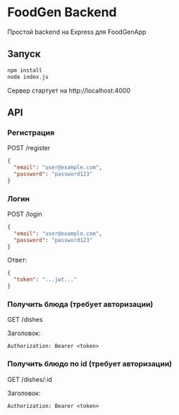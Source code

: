 # FoodGen Backend

Простой backend на Express для FoodGenApp

## Запуск

```bash
npm install
node index.js
```

Сервер стартует на http://localhost:4000

## API

### Регистрация

POST /register

```json
{
  "email": "user@example.com",
  "password": "password123"
}
```

### Логин

POST /login

```json
{
  "email": "user@example.com",
  "password": "password123"
}
```

Ответ:

```json
{
  "token": "...jwt..."
}
```

### Получить блюда (требует авторизации)

GET /dishes

Заголовок:

```
Authorization: Bearer <token>
```

### Получить блюдо по id (требует авторизации)

GET /dishes/:id

Заголовок:

```
Authorization: Bearer <token>
```
